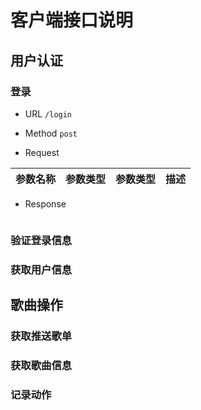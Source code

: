 # 客户端接口说明

## 用户认证

### 登录

* URL `/login`

* Method `post`

* Request

参数名称|参数类型|参数类型|描述
---|---|---|---

* Response

``` json

```

### 验证登录信息

### 获取用户信息

## 歌曲操作

### 获取推送歌单

### 获取歌曲信息

### 记录动作